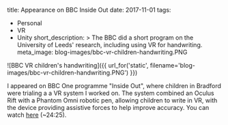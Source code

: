 title: Appearance on BBC Inside Out
date: 2017-11-01
tags:
  - Personal
  - VR
  - Unity
short_description: >
   The BBC did a short program on the University of Leeds' research, including using VR for handwriting.
meta_image: blog-images/bbc-vr-children-handwriting.PNG

![BBC VR children's handwriting]({{ url_for('static', filename='blog-images/bbc-vr-children-handwriting.PNG') }})

I appeared on BBC One programme "Inside Out", where children in Bradford were trialing a a VR system I worked on. The system combined
an Oculus Rift with a Phantom Omni robotic pen, allowing children to write in VR, with the device providing assistive forces to help improve accuracy.
You can watch [here](https://www.bbc.co.uk/iplayer/episode/b09cg4pg/inside-out-yorkshire-and-lincolnshire-30102017) (~24:25).
